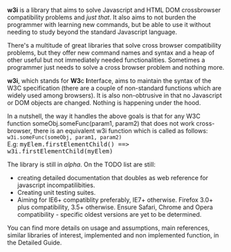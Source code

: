 <html>
<body>
<p>
<b>w3i</b> is a library that aims to solve Javascript and HTML DOM crossbrowser compatibility problems and <i>just that</i>. It also aims to not burden the programmer with learning new commands, but be able to use it without needing to study beyond the standard Javascript language. 
</p>
<p>
There's a multitude of great libraries that solve cross browser compatibility problems, but they offer new command names and syntax and a heap of other useful but not immediately needed functionalities. Sometimes a programmer just needs to solve a cross browser problem and nothing more.
</p>
<p>
<b>w3i</b>, which stands for <b>W3</b>c <b>I</b>nterface, aims to maintain the syntax of the W3C specification (there are a couple of non-standard functions which are widely used among browsers). It is also non-obtrusive in that no Javascript or DOM objects are changed. Nothing is happening under the hood. 
</p>
<p>
In a nutshell, the way it handles the above goals is that for any W3C function someObj.someFunc(param1, param2) that does not work cross-browser, there is an equivalent w3i function which is called as follows: <code>w3i.someFunc(someObj, param1, param2)</code> <br/>
E.g: <samp>myElem.firstElementChild() ==> w3i.firstElementChild(myElem) </samp>
</p>
<p>
The library is still in <i>alpha</i>. On the TODO list are still: 
<ul>
<li>creating detailed documentation that doubles as web reference for javascript incompatilibities.</li>
<li>Creating unit testing suites.</li>
<li>Aiming for IE6+ compatiblity preferably, IE7+ otherwise. Firefox 3.0+ plus compatibility, 3.5+ otherwise. Ensure Safari, Chrome and Opera compatibility - specific oldest versions are yet to be determined.</li>
</ul>
</p>
<p>
You can find more details on usage and assumptions, main references, similar libraries of interest, implemented and non implemented function, in the Detailed Guide.
</p>
</body>
</html>







